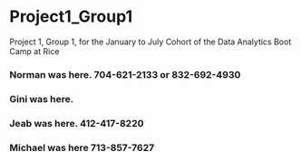 # Project1_Group1
Project 1, Group 1, for the January to July Cohort of the Data Analytics Boot Camp at Rice
### Norman was here.  704-621-2133 or 832-692-4930
### Gini was here.
### Jeab was here. 412-417-8220
### Michael was here 713-857-7627 
